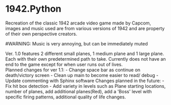 # 1942.Python
Recreation of the classic 1942 arcade video game made by Capcom, images and music used are from various versions of 1942 and are property 
of their own perspective creators.

#WARNING: Music is very annoying, but can be immediately muted 

Ver. 1.0 features 2 different small planes, 1 medium plane and 1 large plane. Each with their own predetermined path to take. Currently 
does not have an end to the game except for when user runs out of lives.  
  Planned changes for ver 1.1:
    -  Change space bar as continue on death/victory screen
    - Clean up main to become easier to read/ debug
    - Update commenting with Sphinx software
  Changes planned in the future:
    - Fix hit box detection
    - Add variety in levels such as
          Plane starting locations, number of planes, add additional planes(Red), add a 'Boss' level with specific firing patterns, 
          additional quality of life changes.
          
        
